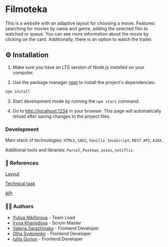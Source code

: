 # Filmoteka

This is a website with an adaptive layout for choosing a movie. Features:
searching for movies by name and genre, adding the selected film to watched or
queue. You can see more information about the movie by clicking on the card.
Additionally, there is an option to watch the trailer.

## ⚙️ Installation

1. Make sure you have an LTS version of Node.js installed on your computer.

2. Use the package manager [npm](https://docs.npmjs.com/about-npm) to install
   the project's dependencies.

```bash
npm install
```

3. Start development mode by running the `npm start` command.

4. Go to [http://localhost:1234](http://localhost:1234) in your browser. This
   page will automatically reload after saving changes to the project files.

### Development

Main stack of technologies: `HTML5`, `SASS`, `Vanilla JavaScript`, `REST API`,
`AJAX`.

Additional tools and libraries: `Parcel`, `Postman`, `axios`, `notiflix`.

### 🔗 References

[Layout](https://www.figma.com/file/ieXHCTVNre6afLNCW0cDFc/Filmoteka?type=design&node-id=0-1)

[Technical task](https://docs.google.com/spreadsheets/d/1Z26Jc5WlgcoD8r_Xci6R5vcCHtKFfESoJFhZQ2eh77E/edit#gid=0)

[API](https://www.themoviedb.org/)

### 👩‍💻 Authors

- [Yuliya Nikiforova](https://github.com/YuliiaN) - Team Lead
- [Iryna Khamidova](https://github.com/Classika88) - Scrum Master
- [Valeria Sarazhinska](https://github.com/ValeriaSarazhinska) - Frontend
  Developer
- [Olha Sydorenko](https://github.com/olha-sydorenko) - Frontend Developer
- [Iuliia Goriun](https://github.com/Yulik-o) - Frontend Developer
